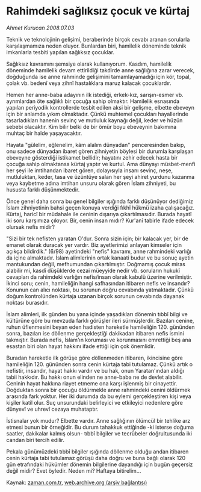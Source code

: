 # Rahimdeki sağlıksız  çocuk ve kürtaj

*Ahmet Kurucan 2008.07.03*

<tr><td class="metin" colspan="2" style="padding-top: 20px; padding-left: 5px; padding-right: 10px;">Teknik ve teknolojinin gelişimi, beraberinde birçok cevabı aranan sorularla karşılaşmamıza neden oluyor. Bunlardan biri, hamilelik döneminde teknik imkanlarla tesbiti yapılan sağlıksız çocuklar.</td></tr><tr><td class="metin" colspan="2" style="padding-top: 20px; padding-left: 5px; padding-right: 10px;"><p>Sağlıksız kavramını şemsiye olarak kullanıyorum. Kasdım, hamilelik döneminde hamilelik devam ettirildiği takdirde anne sağlığına zarar verecek, doğduğunda ise anne rahminde gelişimini tamamlayamadığı için kör, topal, çolak vb. bedenî veya zihnî hastalıklara maruz kalacak çocuklardır.
<p>Hemen her anne-baba adayının ilk istediği, erkek-kız, sarışın-esmer vb. ayrımlardan öte sağlıklı bir çocuğa sahip olmaktır. Hamilelik esnasında yapılan periyodik kontrollerde tesbit edilen aksi bir gelişme, elbette ebeveyn için bir anlamda yıkım olmaktadır. Çünkü muhtemel çocukları hayallerinde tasarladıkları hanenin sevinç ve mutluluk kaynağı değil, keder ve hüzün sebebi olacaktır. Kim bilir belki de bir ömür boyu ebeveynin bakımına muhtaç bir halde yaşayacaktır.
<p>Hayata "gülelim, eğlenelim, kâm alalım dünyadan" penceresinden bakıp, onu sadece dünyadan ibaret gören zihniyetin böylesi bir durumla karşılaşan ebeveyne gösterdiği istikamet bellidir; hayatını zehir edecek hasta bir çocuğa sahip olmaktansa kürtaj yaptır ve kurtul. Ama dünyayı müsbet-menfi her şeyi ile imtihandan ibaret gören, dolayısıyla insanı sevinç, neşe, mutluluktan, keder, tasa ve üzüntüye salan her şeyi ahiret yurdunu kazanma veya kaybetme adına imtihan unsuru olarak gören İslam zihniyeti, bu hususta farklı düşünmektedir. 
<p>Önce genel daha sonra bu genel bilgiler ışığında farklı düşünüyor dediğimiz İslam zihniyetinin bahsi geçen konuya verdiği fıkhî hükmü izaha çalışacağız. Kürtaj, haricî bir müdahale ile ceninin dışarıya çıkartılmasıdır. Burada hayatî iki soru karşımıza çıkıyor. Bir, cenin insan mıdır? Kur'anî tabirle ifade edecek olursak nefis midir? 
<p>"Sizi bir tek nefisten yaratan O'dur. Sonra sizin için; bir kalacak yer, bir de emanet olarak duracak yer vardır. Biz ayetlerimizi anlayan kimseler için açıkça bildirdik." (6/98) ayetindeki "nefis" kavramı, anne rahmindeki varlığı da içine almaktadır. İslam alimlerinin ortak kanaati budur ve bu sonuç ayetin mantukundan değil, mefhumundan çıkartılmıştır. Doğmamış çocuk miras alabilir mi, kasdî düşüklerde cezai müeyyide nedir vb. soruların hukukî cevapları da rahimdeki varlığın nefis/insan olarak kabulü üzerine verilmiştir. İkinci soru; cenin, hamileliğin hangi safhasından itibaren nefis ve insandır? Konunun can alıcı noktası, bu sorunun doğru cevabında yatmaktadır. Çünkü doğum kontrolünden kürtaja uzanan birçok sorunun cevabında dayanak noktası burasıdır. 
<p>İslam alimleri, ilk günden bu yana içinde yaşadıkları dönemin tıbbî bilgi ve kültürüne göre bu mevzuda farklı görüşler ileri sürmüşlerdir. Bazıları cenine, ruhun üflenmesini beyan eden hadisten hareketle hamileliğin 120. gününden sonra, bazıları ise döllenme gerçekleştiği dakikadan itibaren nefis ismini takmıştır. Burada nefis, İslam'ın koruması ve korunmasını emrettiği beş ana esastan biri olan hayat hakkını ifade ettiği için çok önemlidir.
<p>Buradan hareketle ilk görüşe göre döllenmeden itibaren, ikincisine göre hamileliğin 120. gününden sonra cenin kürtaja tabi tutulamaz. Çünkü artık o nefistir, insandır, hayat hakkı vardır ve bu hak, onun Yaratan'ından aldığı tabii hakkıdır. Bu hakkı onun elinden ne anne-baba ne de devlet alabilir. Ceninin hayat hakkına riayet etmeme ona karşı işlenmiş bir cinayettir. Doğduktan sonra bir çocuğu öldürmekle anne rahmindeki cenini öldürmek arasında fark yoktur. Her iki durumda da bu eylemi gerçekleştiren kişi veya kişiler katil olur. Suç unsurundaki belirleyici ve etkileyici nedenlere göre dünyevî ve uhrevî cezaya muhataptır. 
<p>İstisnalar yok mudur? Elbette vardır. Anne sağlığının ölümcül bir tehlike arz etmesi bunun bir örneğidir. Bu durum tahakkuk ettiğinde -ki isterse doğuma saatler, dakikalar kalmış olsun- tıbbî bilgiler ve tecrübeler doğrultusunda iki candan biri tercih edilir. 
<p>Pekala günümüzdeki tıbbî bilgiler ışığında döllenme olduğu andan itibaren cenin kürtaja tabi tutulamaz görüşü daha doğru ve buna bağlı olarak 120 gün etrafındaki hükümler dönemin bilgilerine dayandığı için bugün geçersiz değil midir? Evet öyledir. Neden mi? Haftaya bitirelim... <br/></p></p></p></p></p></p></p></p></p></td></tr>

Kaynak: [zaman.com.tr](http://zaman.com.tr/yazar.do?yazino=709396), [web.archive.org (arşiv bağlantısı)](http://web.archive.org/web/20080804181252/http://www.zaman.com.tr:80/yazar.do?yazino=709396)
